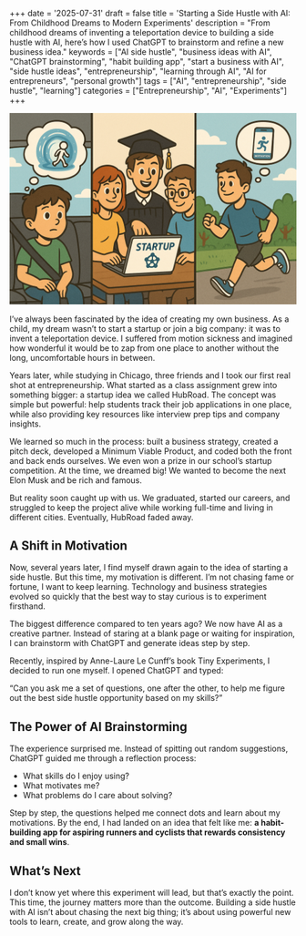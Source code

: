 +++
date = '2025-07-31'
draft = false
title = 'Starting a Side Hustle with AI: From Childhood Dreams to Modern Experiments'
description = "From childhood dreams of inventing a teleportation device to building a side hustle with AI, here’s how I used ChatGPT to brainstorm and refine a new business idea."
keywords = ["AI side hustle", "business ideas with AI", "ChatGPT brainstorming", "habit building app", "start a business with AI", "side hustle ideas", "entrepreneurship", "learning through AI", "AI for entrepreneurs", "personal growth"]
tags = ["AI", "entrepreneurship", "side hustle", "learning"]
categories = ["Entrepreneurship", "AI", "Experiments"]
+++

![AI Startup Journey](AI_startup_journey.png)

I’ve always been fascinated by the idea of creating my own business. As a child, my dream wasn’t to start a startup or join a big company: it was to invent a teleportation device. I suffered from motion sickness and imagined how wonderful it would be to zap from one place to another without the long, uncomfortable hours in between.

Years later, while studying in Chicago, three friends and I took our first real shot at entrepreneurship. What started as a class assignment grew into something bigger: a startup idea we called HubRoad. The concept was simple but powerful: help students track their job applications in one place, while also providing key resources like interview prep tips and company insights.

We learned so much in the process: built a business strategy, created a pitch deck, developed a Minimum Viable Product, and coded both the front and back ends ourselves. We even won a prize in our school’s startup competition. At the time, we dreamed big! We wanted to become the next Elon Musk and be rich and famous.

But reality soon caught up with us. We graduated, started our careers, and struggled to keep the project alive while working full-time and living in different cities. Eventually, HubRoad faded away.

## A Shift in Motivation

Now, several years later, I find myself drawn again to the idea of starting a side hustle. But this time, my motivation is different. I’m not chasing fame or fortune, I want to keep learning. Technology and business strategies evolved so quickly that the best way to stay curious is to experiment firsthand.

The biggest difference compared to ten years ago? We now have AI as a creative partner. Instead of staring at a blank page or waiting for inspiration, I can brainstorm with ChatGPT and generate ideas step by step.

Recently, inspired by Anne-Laure Le Cunff’s book Tiny Experiments, I decided to run one myself. I opened ChatGPT and typed:

“Can you ask me a set of questions, one after the other, to help me figure out the best side hustle opportunity based on my skills?”

## The Power of AI Brainstorming

The experience surprised me. Instead of spitting out random suggestions, ChatGPT guided me through a reflection process:
- What skills do I enjoy using?
- What motivates me?
- What problems do I care about solving?

Step by step, the questions helped me connect dots and learn about my motivations. By the end, I had landed on an idea that felt like me: **a habit-building app for aspiring runners and cyclists that rewards consistency and small wins**.

## What’s Next

I don’t know yet where this experiment will lead, but that’s exactly the point. This time, the journey matters more than the outcome. Building a side hustle with AI isn’t about chasing the next big thing; it’s about using powerful new tools to learn, create, and grow along the way.